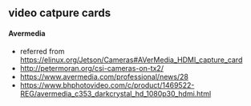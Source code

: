 ## video catpure cards

#### Avermedia
- referred from https://elinux.org/Jetson/Cameras#AVerMedia_HDMI_capture_card
- http://petermoran.org/csi-cameras-on-tx2/
- https://www.avermedia.com/professional/news/28
- https://www.bhphotovideo.com/c/product/1469522-REG/avermedia_c353_darkcrystal_hd_1080p30_hdmi.html
